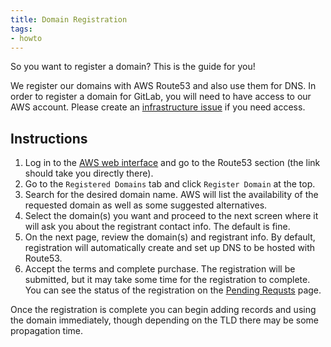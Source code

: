 ```yaml
---
title: Domain Registration
tags:
- howto
---
```



So you want to register a domain? This is the guide for you!

We register our domains with AWS Route53 and also use them for DNS.
In order to register a domain for GitLab, you will need to have
access to our AWS account. Please create an [infrastructure issue](https://gitlab.com/gitlab-com/infrastructure/issues/new)
if you need access.

## Instructions

1. Log in to the [AWS web interface](https://console.aws.amazon.com/route53/home?#DomainListing:) and go to the Route53 section (the link should take you directly there).
1. Go to the `Registered Domains` tab and click `Register Domain` at the top.
1. Search for the desired domain name. AWS will list the availability of the requested domain as well as some suggested alternatives.
1. Select the domain(s) you want and proceed to the next screen where it will ask you about the registrant contact info. The default is fine.
1. On the next page, review the domain(s) and registrant info. By default, registration will automatically create and set up DNS to be hosted with Route53.
1. Accept the terms and complete purchase. The registration will be submitted, but it may take some time for the registration to complete. You can see the status of the registration on the [Pending Requsts](https://console.aws.amazon.com/route53/home?region=us-east-1#DomainRequests:) page.

Once the registration is complete you can begin adding records and using
the domain immediately, though depending on the TLD there may be some
propagation time.
